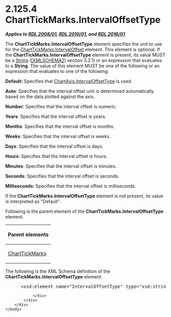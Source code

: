 <html dir="LTR" xmlns:mshelp="http://msdn.microsoft.com/mshelp" xmlns:ddue="http://ddue.schemas.microsoft.com/authoring/2003/5" xmlns:xlink="http://www.w3.org/1999/xlink" xmlns:tool="http://www.microsoft.com/tooltip">
    <head>
        <meta http-equiv="Content-Type" content="text/html; CHARSET=utf-8"></meta>
        <meta name="save" content="history"></meta>
        <title>2.125.4 ChartTickMarks.IntervalOffsetType</title>
        <xml>
            <mshelp:toctitle title="2.125.4 ChartTickMarks.IntervalOffsetType"></mshelp:toctitle>
            <mshelp:rltitle title="[MS-RDL]: ChartTickMarks.IntervalOffsetType"></mshelp:rltitle>
            <mshelp:keyword index="A" term="b47590de-b7f2-4bb2-9190-543170453a93"></mshelp:keyword>
            <mshelp:attr name="DCSext.ContentType" value="open specification"></mshelp:attr>
            <mshelp:attr name="AssetID" value="b47590de-b7f2-4bb2-9190-543170453a93"></mshelp:attr>
            <mshelp:attr name="TopicType" value="kbRef"></mshelp:attr>
            <mshelp:attr name="DCSext.Title" value="[MS-RDL]: ChartTickMarks.IntervalOffsetType" />
        </xml>
    </head>
    <body>
        <div id="header">
            <h1 class="heading">2.125.4 ChartTickMarks.IntervalOffsetType</h1>
        </div>
        <div id="mainSection">
            <div id="mainBody">
                <div id="allHistory" class="saveHistory"></div>
                <div id="sectionSection0" class="section" name="collapseableSection">
                    

<p><b><i>Applies to </i></b><a href="1e855f94-4617-47e4-b89e-0856c6cb420f.md"><b><i>RDL 2008/01</i></b></a><b><i>,
</i></b><a href="3428e690-a348-4ec7-8a6a-8efb42d2cdee.md"><b><i>RDL 2010/01</i></b></a><b><i>,
and </i></b><a href="52ce3983-2bfc-4e72-9359-42aaf5fe4509.md"><b><i>RDL 2016/01</i></b></a></p>

<p>The <b>ChartTickMarks.IntervalOffsetType</b> element
specifies the unit to use for the <a href="2ac8efa2-11db-4e03-ae51-ef3b98cb70b5.md">ChartTickMarks.IntervalOffset</a>
element. This element is optional. If the <b>ChartTickMarks.IntervalOffsetType</b>
element is present, its value MUST be a <a href="1ed81ef3-a683-45e3-aaad-bd2bbe71bc3d.md">String</a> (<a href="https://go.microsoft.com/fwlink/?LinkId=90610">[XMLSCHEMA2]</a> section
3.2.1) or an expression that evaluates to a <b>String</b>. The value of this
element MUST be one of the following or an expression that evaluates to one of
the following:</p>

<p><b>Default:</b> Specifies that <a href="78f49184-e4b5-495b-acb9-244c9cb2e62e.md">ChartAxis.IntervalOffsetType</a>
is used.</p>

<p><b>Auto</b>: Specifies that the interval offset unit
is determined automatically based on the data plotted against the axis.</p>

<p><b>Number</b>: Specifies that the interval offset is
numeric.</p>

<p><b>Years</b>: Specifies that the interval offset is
years.</p>

<p><b>Months</b>: Specifies that the interval offset is
months.</p>

<p><b>Weeks</b>: Specifies that the interval offset is
weeks.</p>

<p><b>Days</b>: Specifies that the interval offset is
days.</p>

<p><b>Hours</b>: Specifies that the interval offset is
hours.</p>

<p><b>Minutes</b>: Specifies that the interval offset is
minutes.</p>

<p><b>Seconds</b>: Specifies that the interval offset is
seconds.</p>

<p><b>Milliseconds</b>: Specifies that the interval
offset is milliseconds.</p>

<p>If the <b>ChartTickMarks.IntervalOffsetType</b> element is
not present, its value is interpreted as &quot;Default&quot;.</p>

<p>Following is the parent element of the <b>ChartTickMarks.IntervalOffsetType</b>
element.</p>

<table>
 <thead>
  <tr>
   <th>
   <p>Parent elements</p>
   </th>
  </tr>
 </thead>
 <tr>
  <td>
  <p><a href="acde02e3-0fb1-492e-b97a-bf1b99b50c3d.md">ChartTickMarks</a></p>
  </td>
 </tr>
</table>

<p>The following is the XML Schema definition of the <b>ChartTickMarks.IntervalOffsetType</b>
element.</p>

<dl>
<dd>
<div><pre> &lt;xsd:element name=&quot;IntervalOffsetType&quot; type=&quot;xsd:string&quot; minOccurs=&quot;0&quot; /&gt;
</pre></div>
</dd></dl>


                </div>
            </div>
        </div>
    </body>
</html>